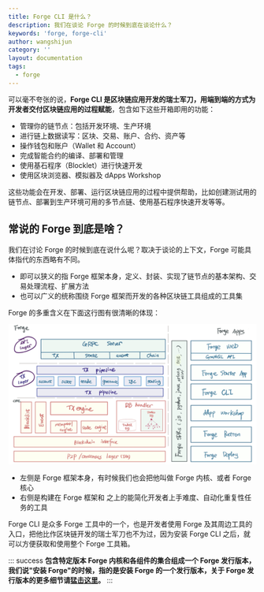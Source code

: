 ```yaml
---
title: Forge CLI 是什么？
description: 我们在谈论 Forge 的时候到底在谈论什么？
keywords: 'forge, forge-cli'
author: wangshijun
category: ''
layout: documentation
tags:
  - forge
---
```


可以毫不夸张的说，**Forge CLI 是区块链应用开发的瑞士军刀，用端到端的方式为开发者交付区块链应用的过程赋能**，包含如下这些开箱即用的功能：

- 管理你的链节点：包括开发环境、生产环境
- 进行链上数据读写：区块、交易、账户、合约、资产等
- 操作钱包和账户（Wallet 和 Account）
- 完成智能合约的编译、部署和管理
- 使用基石程序（Blocklet）进行快速开发
- 使用区块浏览器、模拟器及 dApps Workshop

这些功能会在开发、部署、运行区块链应用的过程中提供帮助，比如创建测试用的链节点、部署到生产环境可用的多节点链、使用基石程序快速开发等等。

## 常说的 Forge 到底是啥？

我们在讨论 Forge 的时候到底在说什么呢？取决于谈论的上下文，Forge 可能具体指代的东西略有不同。

- 即可以狭义的指 Forge 框架本身，定义、封装、实现了链节点的基本架构、交易处理流程、扩展方法
- 也可以广义的统称围绕 Forge 框架而开发的各种区块链工具组成的工具集

Forge 的多重含义在下面这行图有很清晰的体现：

![Forge 架构图](./images/forge_arch.jpg)

- 左侧是 Forge 框架本身，有时候我们也会把他叫做 Forge 内核、或者 Forge 核心
- 右侧是构建在 Forge 框架和 之上的能简化开发者上手难度、自动化重复性任务的工具

Forge CLI 是众多 Forge 工具中的一个，也是开发者使用 Forge 及其周边工具的入口，把他比作区块链开发的瑞士军刀也不为过，因为安装 Forge CLI 之后，就可以方便获取和使用整个 Forge 工具箱。

::: success
**包含特定版本 Forge 内核和各组件的集合组成一个 Forge 发行版本，我们说"安装 Forge"的时候，指的是安装 Forge 的一个发行版本，关于 Forge 发行版本的更多细节请[猛击这里](../../4-manage-forge-release)。**
:::
